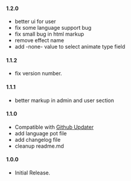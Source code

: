 #### 1.2.0
* better ui for user
* fix some language support bug
* fix small bug in html markup
* remove effect name
* add -none- value to select animate type field

#### 1.1.2
* fix version number.


#### 1.1.1
* better markup in admin and user section

#### 1.1.0
* Compatible with [Github Updater](https://github.com/afragen/github-updater)
* add language pot file
* add changelog file
* cleanup readme.md

#### 1.0.0
* Initial Release.